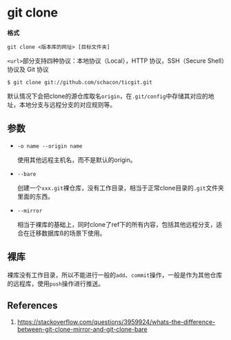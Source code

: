 # git clone

**格式**

```
git clone <版本库的网址> [目标文件夹]
```

`<url>`部分支持四种协议：本地协议（Local），HTTP 协议，SSH（Secure Shell）协议及 Git 协议

```
$ git clone git://github.com/schacon/ticgit.git
```

默认情况下会把clone的源仓库取名`origin`，在`.git/config`中存储其对应的地址，本地分支与远程分支的对应规则等。

## 参数

- `-o name --origin name`

  使用其他远程主机名，而不是默认的origin。

- `--bare`

  创建一个`xxx.git`裸仓库，没有工作目录，相当于正常clone目录的`.git`文件夹里面的东西。

- `--mirror`

  相当于裸库的基础上，同时clone了ref下的所有内容，包括其他远程分支，适合在迁移数据库ß的场景下使用。

## 裸库

裸库没有工作目录，所以不能进行一般的`add`、`commit`操作，一般是作为其他仓库的远程库，使用`push`操作进行推送。

## References

1. https://stackoverflow.com/questions/3959924/whats-the-difference-between-git-clone-mirror-and-git-clone-bare